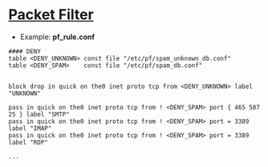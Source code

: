# [Packet Filter](https://ru.wikipedia.org/wiki/Packet_Filter)

- Example: **pf_rule.conf**
```
#### DENY
table <DENY_UNKNOWN> const file "/etc/pf/spam_unknown_db.conf"
table <DENY_SPAM>    const file "/etc/pf/spam_db.conf"


block drop in quick on the0 inet proto tcp from <DENY_UNKNOWN> label "UNKNOWN"

pass in quick on the0 inet proto tcp from ! <DENY_SPAM> port { 465 587 25 } label "SMTP"
pass in quick on the0 inet proto tcp from ! <DENY_SPAM> port = 3389         label "IMAP"
pass in quick on the0 inet proto tcp from ! <DENY_SPAM> port = 3389         label "RDP"

...

```
